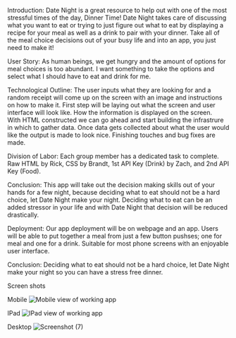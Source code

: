 Introduction:
Date Night is a great resource to help out with one of the most stressful times of the day, Dinner Time! Date Night takes care of discussing what you want to eat or trying to just figure out what to eat by displaying a recipe for your meal as well as a drink to pair with your dinner.  Take all of the meal choice decisions out of your busy life and into an app, you just need to make it!

User Story:
As human beings, we get hungry and the amount of options for meal choices is too abundant. I want something to take the options and select what I should have to eat and drink for me.  

Technological Outline:
The user inputs what they are looking for and a random receipt will come up on the screen with an image and instructions on how to make it.
First step will be laying out what the screen and user interface will look like. How the information is displayed on the screen.  
With HTML constructed we can go ahead and start building the infrastrure in which to gather data.
Once data gets collected about what the user would like the output is made to look nice.
Finishing touches and bug fixes are made.

Division of Labor:
Each group member has a dedicated task to complete. Raw HTML by Rick, CSS by Brandt, 1st API Key (Drink) by Zach, and 2nd API Key (Food).

Conclusion:
This app will take out the decision making skills out of your hands for a few night, because deciding what to eat should not be a hard choice, let Date Night make your night.  Deciding what to eat can be an added stressor in your life and with Date Night that decision will be reduced drastically. 

Deployment:
Our app deployment will be on webpage and an app. Users will be able to put together a meal from just a few button pushses; one for meal and one for a drink. Suitable for most phone screens with an enjoyable user interface. 

Conclusion:
Deciding what to eat should not be a hard choice, let Date Night make your night so you can have a stress free dinner.

Screen shots

Mobile
![Mobile view of working app](https://user-images.githubusercontent.com/65750703/99831537-15cc8f80-2b14-11eb-956e-011f54b0a7de.JPG)

IPad
![IPad view of working app](https://user-images.githubusercontent.com/65750703/99831575-241aab80-2b14-11eb-8d57-e33978dc6295.JPG)

Desktop
![Screenshot (7)](https://user-images.githubusercontent.com/65750703/99831595-2da41380-2b14-11eb-9490-71d65559360d.png)
